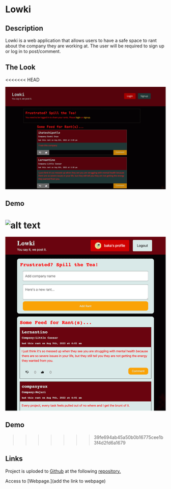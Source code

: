 # Lowki

## Description

Lowki is a web application that allows users to have a safe space to rant about the company they are working at. The user will be required to sign up or log in to post/comment. 

## The Look
<<<<<<< HEAD

![alt text](/client/public/Homepage.png)

## Demo

![alt text](/client/public/demo.gif)
=======
![Main mage](./client/assets/images/Screen%20Shot%202022-08-09%20at%205.16.20%20AM.png "Main Page")

## Demo

>>>>>>> 39fe694ab45a50b0b16775cee1b3f4d2fd6a1679

## Links

Project is uploded to [Github](https://github.com/) at the following [repository.](https://github.com/mysteriousdj/Lowki)

Access to [Webpage.](add the link to webpage)

